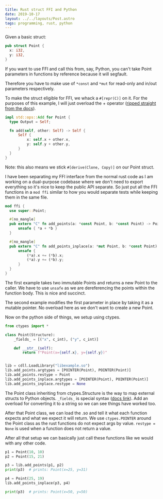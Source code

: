 ```yaml
---
title: Rust struct FFI and Python
date: 2019-10-17
layout: ../../layouts/Post.astro
tags: programming, rust, python
---
```


Given a basic struct:

```rust
pub struct Point {
  x: i32,
  y: i32,
}
```

If you want to use FFI and call this from, say, Python, you can't take Point parameters in functions by reference because it will segfault.

Therefore you have to make use of `*const` and `*mut` for read-only and in/out parameters respectively.

To make the struct eligible for FFI, we whack a `#[repr(C)]` on it. For the purposes of this example, I will just overload the + operator ([ripped straight from the docs](https://doc.rust-lang.org/std/ops/trait.Add.html)).

```rust
impl std::ops::Add for Point {
  type Output = Self;

  fn add(self, other: Self) -> Self {
      Self {
          x: self.x + other.x,
          y: self.y + other.y,
      }
  }
}
```

Note: this also means we stick `#[derive(Clone, Copy)]` on our Point struct.

I have been separating my FFI interface from the normal rust code as I am working on a dual-purpose codebase where we don't need to export everything so it's nice to keep the public API separate. So just put all the FFI functions in a `mod ffi` similar to how you would separate tests while keeping them in the same file.

```rust
mod ffi {
  use super::Point;

  #[no_mangle]
  pub extern "C" fn add_points(a: *const Point, b: *const Point) -> Point {
      unsafe { *a + *b }
  }

  #[no_mangle]
  pub extern "C" fn add_points_inplace(a: *mut Point, b: *const Point) {
      unsafe {
          (*a).x += (*b).x;
          (*a).y += (*b).y;
      }
  }
}
```

The first example takes two immutable Points and returns a new Point to the caller. We have to use `unsafe` as we are dereferencing the points within the function body. This is nice and succinct.

The second example modifies the first parameter in place by taking it as a mutable pointer. No overload here as we don't want to create a new Point.

Now on the python side of things, we setup using ctypes.

```python
from ctypes import *

class Point(Structure):
    _fields_ = [("x", c_int), ("y", c_int)]

    def __str__(self):
        return f"Point(x={self.x}, y={self.y})"


lib = cdll.LoadLibrary("libexample.so")
lib.add_points.argtypes = [POINTER(Point), POINTER(Point)]
lib.add_points.restype = Point
lib.add_points_inplace.argtypes = [POINTER(Point), POINTER(Point)]
lib.add_points_inplace.restype = None
```

The Point class inheriting from ctypes.Structure is the way to map external structs to Python objects. `_fields_` is special syntax ([docs link](https://docs.python.org/3/library/ctypes.html#ctypes.Structure._fields_)). Add an overload for converting it to a string so we can see things have worked too.

After that Point class, we can load the .so and tell it what each function expects and what we expect it will return. We use `ctypes.POINTER` around the Point class as the rust functions do not expect args by value. `restype = None` is used when a function does not return a value.

After all that setup we can basically just call these functions like we would with any other code.

```python
p1 = Point(10, 10)
p2 = Point(15, 21)

p3 = lib.add_points(p1, p2)
print(p3)  # prints: Point(x=25, y=31)

p4 = Point(25, 19)
lib.add_points_inplace(p3, p4)

print(p3)  # prints: Point(x=50, y=50)
```
